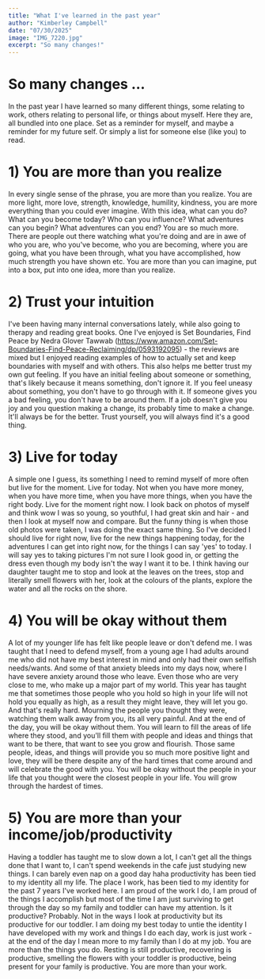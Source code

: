 ```yaml
---
title: "What I've learned in the past year"
author: "Kimberley Campbell"
date: "07/30/2025"
image: "IMG_7220.jpg"
excerpt: "So many changes!"
---
```


# So many changes ... 

In the past year I have learned so many different things, some relating to work, others relating to personal life, or things about myself. Here they are, all bundled into one place. Set as a reminder for myself, and maybe a reminder for my future self. Or simply a list for someone else (like you) to read. 

# 1) You are more than you realize 
In every single sense of the phrase, you are more than you realize. You are more light, more love, strength, knowledge, humility, kindness, you are more everything than you could ever imagine. With this idea, what can you do? What can you become today? Who can you influence? What adventures can you begin? What adventures can you end? You are so much more. There are people out there watching what you're doing and are in awe of who you are, who you've become, who you are becoming, where you are going, what you have been through, what you have accomplished, how much strength you have shown etc. You are more than you can imagine, put into a box, put into one idea, more than you realize. 


# 2) Trust your intuition 
I've been having many internal conversations lately, while also going to therapy and reading great books. One I've enjoyed is Set Boundaries, Find Peace by Nedra Glover Tawwab (https://www.amazon.com/Set-Boundaries-Find-Peace-Reclaiming/dp/0593192095) - the reviews are mixed but I enjoyed reading examples of how to actually set and keep boundaries with myself and with others. This also helps me better trust my own gut feeling. If you have an initial feeling about someone or something, that's likely because it means something, don't ignore it. If you feel uneasy about something, you don't have to go through with it. If someone gives you a bad feeling, you don't have to be around them. If a job doesn't give you joy and you question making a change, its probably time to make a change. It'll always be for the better. Trust yourself, you will always find it's a good thing. 


# 3) Live for today 
A simple one I guess, its something I need to remind myself of more often but live for the moment. Live for today. Not when you have more money, when you have more time, when you have more things, when you have the right body. Live for the moment right now. I look back on photos of myself and think wow I was so young, so youthful, I had great skin and hair - and then I look at myself now and compare. But the funny thing is when those old photos were taken, I was doing the exact same thing. So I've decided I should live for right now, live for the new things happening today, for the adventures I can get into right now, for the things I can say 'yes' to today. I will say yes to taking pictures I'm not sure I look good in, or getting the dress even though my body isn't the way I want it to be. I think having our daughter taught me to stop and look at the leaves on the trees, stop and literally smell flowers with her, look at the colours of the plants, explore the water and all the rocks on the shore. 

# 4) You will be okay without them 
A lot of my younger life has felt like people leave or don't defend me. I was taught that I need to defend myself, from a young age I had adults around me who did not have my best interest in mind and only had their own selfish needs/wants. And some of that anxiety bleeds into my days now, where I have severe anxiety around those who leave. Even those who are very close to me, who make up a major part of my world. This year has taught me that sometimes those people who you hold so high in your life will not hold you equally as high, as a result they might leave, they will let you go. And that's really hard. Mourning the people you thought they were, watching them walk away from you, its all very painful. And at the end of the day, you will be okay without them. You will learn to fill the areas of life where they stood, and you'll fill them with people and ideas and things that want to be there, that want to see you grow and flourish. Those same people, ideas, and things will provide you so much more positive light and love, they will be there despite any of the hard times that come around and will celebrate the good with you. You will be okay without the people in your life that you thought were the closest people in your life. You will grow through the hardest of times. 

# 5) You are more than your income/job/productivity 
Having a toddler has taught me to slow down a lot, I can't get all the things done that I want to, I can't spend weekends in the cafe just studying new things. I can barely even nap on a good day haha productivity has been tied to my identity all my life. The place I work, has been tied to my identity for the past 7 years I've worked here. I am proud of the work I do, I am proud of the things I accomplish but most of the time I am just surviving to get through the day so my family and toddler can have my attention. Is it productive? Probably. Not in the ways I look at productivity but its productive for our toddler. I am doing my best today to untie the identity I have developed with my work and things I do each day, work is just work - at the end of the day I mean more to my family than I do at my job. You are more than the things you do. Resting is still productive, recovering is productive, smelling the flowers with your toddler is productive, being present for your family is productive. You are more than your work. 
